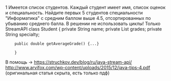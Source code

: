 1 Имеется список студентов. Каждый студент имеет имя, список оценок и специальность.
Найдите первых 5 студентов специальности "Информатика" с средним баллом выше 4.5, отсортированных по убыванию среднего балла.
В решении не использовать циклы! Только StreamAPI
class Student {
private String name;
private List<Double> grades;
private String specialty;

        public double getAverageGrade() {...}

        }
В помощь -> https://struchkov.dev/blog/ru/java-stream-api/
http://www.arvifox.com/wp-content/uploads/2015/12/java-tips-4.pdf (оригинальная статья скрыта, есть только пдф)